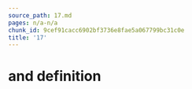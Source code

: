 ```yaml
---
source_path: 17.md
pages: n/a-n/a
chunk_id: 9cef91cacc6902bf3736e8fae5a067799bc31c0e
title: '17'
---
```

# and definition
